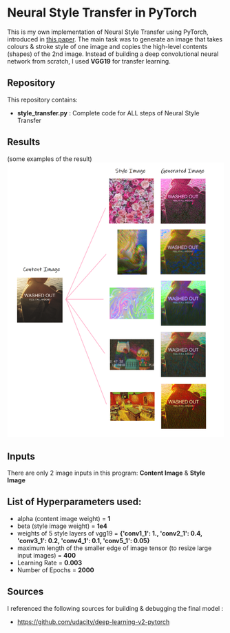 # Neural Style Transfer in PyTorch

This is my own implementation of Neural Style Transfer using PyTorch, introduced in [this paper](https://www.cv-foundation.org/openaccess/content_cvpr_2016/papers/Gatys_Image_Style_Transfer_CVPR_2016_paper.pdf).
The main task was to generate an image that takes colours & stroke style of one image and copies the high-level contents (shapes) of the 2nd image.
Instead of building a deep convolutional neural network from scratch, I used **VGG19** for transfer learning. 

## Repository 

This repository contains:
* **style_transfer.py** : Complete code for ALL steps of Neural Style Transfer
					  
## Results

(some examples of the result)
<img src="result.png">

## Inputs

There are only 2 image inputs in this program: **Content Image** & **Style Image**

## List of Hyperparameters used:

* alpha (content image weight) = **1**
* beta (style image weight) = **1e4**  
* weights of 5 style layers of vgg19 = **{'conv1_1': 1., 'conv2_1': 0.4, 'conv3_1': 0.2, 'conv4_1': 0.1, 'conv5_1': 0.05}**
* maximum length of the smaller edge of image tensor (to resize large input images)  = **400**
* Learning Rate = **0.003**
* Number of Epochs = **2000**

## Sources

I referenced the following sources for building & debugging the final model :

* https://github.com/udacity/deep-learning-v2-pytorch

